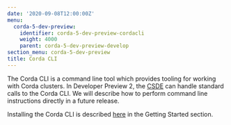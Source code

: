 ```yaml
---
date: '2020-09-08T12:00:00Z'
menu:
  corda-5-dev-preview:
    identifier: corda-5-dev-preview-cordacli
    weight: 4000
    parent: corda-5-dev-preview-develop
section_menu: corda-5-dev-preview
title: Corda CLI
---
```


<!--db-config - Ben
initial-config - Ben

network - charlie/yash

secret-config - Ben
topic-config - Ben
virtual-node - Me
-->
The Corda CLI is a command line tool which provides tooling for working with Corda clusters.
In Developer Preview 2, the [CSDE](../../getting-started/cordapp-standard-development-environment/csde.html) can handle standard calls to the Corda CLI.
We will describe how to perform command line instructions directly in a future release.
<!--However, if you prefer, you can perform command line instructions directly, as described in this section.-->
Installing the Corda CLI is described [here](../../getting-started/installing-corda-cli.html) in the Getting Started section.
